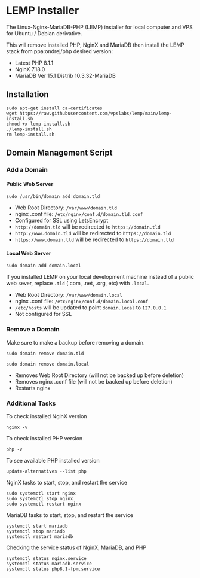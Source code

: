 # LEMP Installer
The Linux-Nginx-MariaDB-PHP (LEMP) installer for local computer and VPS for Ubuntu / Debian derivative.

This will remove installed PHP, NginX and MariaDB then install the LEMP stack from ppa:ondrej/php desired version:
- Latest PHP 8.1.1
- NginX 7.18.0
- MariaDB Ver 15.1 Distrib 10.3.32-MariaDB

## Installation

```
sudo apt-get install ca-certificates
wget https://raw.githubusercontent.com/vpslabs/lemp/main/lemp-install.sh
chmod +x lemp-install.sh
./lemp-install.sh
rm lemp-install.sh
```
## Domain Management Script

### Add a Domain

#### Public Web Server

```
sudo /usr/bin/domain add domain.tld
```

- Web Root Directory: `/var/www/domain.tld`
- nginx .conf file: `/etc/nginx/conf.d/domain.tld.conf`
- Configured for SSL using LetsEncrypt
- `http://domain.tld` will be redirected to `https://domain.tld`
- `http://www.domain.tld` will be redirected to `https://domain.tld`
- `https://www.domain.tld` will be redirected to `https://domain.tld`

#### Local Web Server

```
sudo domain add domain.local
```

If you installed LEMP on your local development machine instead of a public web sever, replace `.tld` (.com, .net, .org, etc) with `.local`. 

- Web Root Directory: `/var/www/domain.local`
- nginx .conf file: `/etc/nginx/conf.d/domain.local.conf`
- `/etc/hosts` will be updated to point `domain.local` to `127.0.0.1`
- Not configured for SSL

### Remove a Domain

Make sure to make a backup before removing a domain.

```
sudo domain remove domain.tld
```
```
sudo domain remove domain.local
```

- Removes Web Root Directory (will not be backed up before deletion)
- Removes nginx .conf file (will not be backed up before deletion)
- Restarts nginx

### Additional Tasks

To check installed NginX version
```
nginx -v
```

To check installed PHP version
```
php -v
```

To see available PHP installed version
```
update-alternatives --list php
```

NginX tasks to start, stop, and restart the service
```
sudo systemctl start nginx 
sudo systemctl stop nginx 
sudo systemctl restart nginx
```

MariaDB tasks to  start, stop, and restart the service
```
systemctl start mariadb
systemctl stop mariadb
systemctl restart mariadb
```

Checking the service status of NginX, MariaDB, and PHP
```
systemctl status nginx.service
systemctl status mariadb.service
systemctl status php8.1-fpm.service
```
